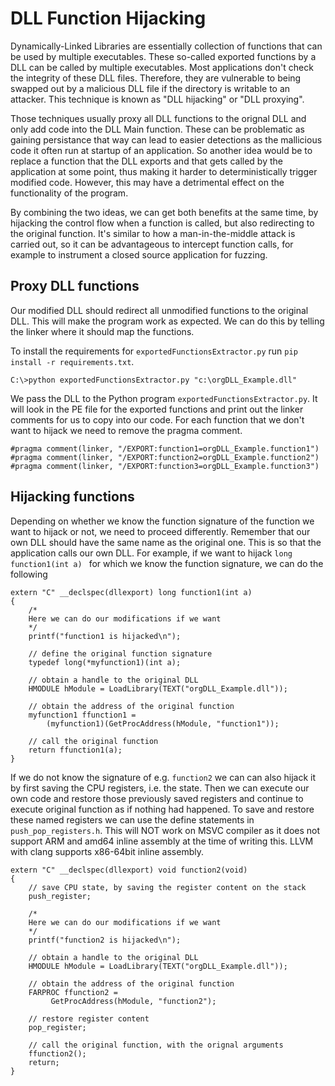 # DLL Function Hijacking
Dynamically-Linked Libraries are essentially collection of functions that can be used by multiple executables. These so-called exported functions by a DLL can be called by multiple executables. Most applications don't check the integrity of these DLL files. Therefore, they are vulnerable to being swapped out by a malicious DLL file if the directory is writable to an attacker. This technique is known as "DLL hijacking" or "DLL proxying".

Those techniques usually proxy all DLL functions to the orignal DLL and only add code into the DLL Main function. These can be problematic as gaining persistance that way can lead to easier detections as the mallicious code it often run at startup of an application. So another idea would be to replace a function that the DLL exports and that gets called by the application at some point, thus making it harder to deterministically trigger modified code. However, this may have a detrimental effect on the functionality of the program.

By combining the two ideas, we can get both benefits at the same time, by hijacking the control flow when a function is called, but also redirecting to the original function. It's similar to how a man-in-the-middle attack is carried out, so it can be advantageous to intercept function calls, for example to instrument a closed source application for fuzzing.


## Proxy DLL functions
Our modified DLL should redirect all unmodified functions to the original DLL. This will make the program work as expected. We can do this by telling the linker where it should map the functions.

To install the requirements for ```exportedFunctionsExtractor.py``` run ```pip install -r requirements.txt```.

```
C:\>python exportedFunctionsExtractor.py "c:\orgDLL_Example.dll"
```
We pass the DLL to the Python program ```exportedFunctionsExtractor.py```. It will look in the PE file for the exported functions and print out the linker comments for us to copy into our code. For each function that we don't want to hijack we need to remove the pragma comment.
```
#pragma comment(linker, "/EXPORT:function1=orgDLL_Example.function1")
#pragma comment(linker, "/EXPORT:function2=orgDLL_Example.function2")
#pragma comment(linker, "/EXPORT:function3=orgDLL_Example.function3")
```

## Hijacking functions
Depending on whether we know the function signature of the function we want to hijack or not, we need to proceed differently. Remember that our own DLL should have the same name as the original one. This is so that the application calls our own DLL.
For example, if we want to hijack ```long function1(int a) ``` for which we know the function signature, we can do the following

```
extern "C" __declspec(dllexport) long function1(int a)
{
    /*
    Here we can do our modifications if we want
    */
    printf("function1 is hijacked\n");

    // define the original function signature
    typedef long(*myfunction1)(int a);

    // obtain a handle to the original DLL
    HMODULE hModule = LoadLibrary(TEXT("orgDLL_Example.dll"));

    // obtain the address of the original function
    myfunction1 ffunction1 =
        (myfunction1)(GetProcAddress(hModule, "function1"));

    // call the original function
    return ffunction1(a);
}
```

If we do not know the signature of e.g. ```function2``` we can can also hijack it by first saving the CPU registers, i.e. the state. Then we can execute our own code and restore those previously saved registers and continue to execute original function as if nothing had happened. To save and restore these named registers we can use the define statements in ```push_pop_registers.h```. This will NOT work on MSVC compiler as it does not support ARM and amd64 inline assembly at the time of writing this. LLVM with clang supports x86-64bit inline assembly.

```
extern "C" __declspec(dllexport) void function2(void)
{
    // save CPU state, by saving the register content on the stack
    push_register;

    /*
    Here we can do our modifications if we want
    */
    printf("function2 is hijacked\n");

    // obtain a handle to the original DLL
    HMODULE hModule = LoadLibrary(TEXT("orgDLL_Example.dll"));

    // obtain the address of the original function
    FARPROC ffunction2 =
         GetProcAddress(hModule, "function2");

    // restore register content
    pop_register;

    // call the original function, with the orignal arguments
    ffunction2();
    return;
}
```
